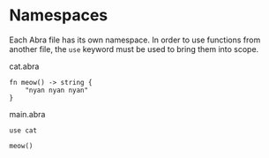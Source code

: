# Namespaces

Each Abra file has its own namespace. In order to use functions from another file, the `use` keyword must be used to bring them into scope.

cat.abra
```
fn meow() -> string {
    "nyan nyan nyan"
}
```

main.abra
```
use cat

meow()
```